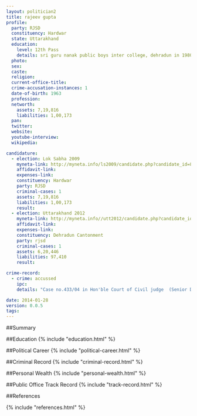 ```yaml
---
layout: politician2
title: rajeev gupta
profile: 
  party: RJSD
  constituency: Hardwar
  state: Uttarakhand
  education: 
    level: 12th Pass
    details: sri guru nanak public boys inter college, dehradun in 1980
  photo: 
  sex: 
  caste: 
  religion: 
  current-office-title: 
  crime-accusation-instances: 1
  date-of-birth: 1963
  profession: 
  networth: 
    assets: 7,19,816
    liabilities: 1,00,173
  pan: 
  twitter: 
  website: 
  youtube-interview: 
  wikipedia: 

candidature: 
  - election: Lok Sabha 2009
    myneta-link: http://myneta.info/ls2009/candidate.php?candidate_id=8283
    affidavit-link: 
    expenses-link: 
    constituency: Hardwar 
    party: RJSD
    criminal-cases: 1
    assets: 7,19,816
    liabilities: 1,00,173
    result:  
  - election: Uttarakhand 2012
    myneta-link: http://myneta.info//utt2012/candidate.php?candidate_id=413
    affidavit-link: 
    expenses-link: 
    constituency: Dehradun Cantonment 
    party: rjsd
    criminal-cases: 1
    assets: 6,20,446
    liabilities: 97,410
    result:  

crime-record: 
  - crime: accussed
    ipc: 
    details: "Case no.433/04 in Hon'ble Court of Civil judge  (Senior Div.) Dehradun, Civil Contumpt Mathur" 

date: 2014-01-28
version: 0.0.5
tags: 
---
```

##Summary


##Education
{% include "education.html" %}


##Political Career
{% include "political-career.html" %}


##Criminal Record
{% include "criminal-record.html" %}


##Personal Wealth
{% include "personal-wealth.html" %}


##Public Office Track Record
{% include "track-record.html" %}


##References


{% include "references.html" %}